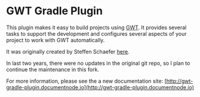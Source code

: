 # GWT Gradle Plugin

This plugin makes it easy to build projects using [GWT](http://www.gwtproject.org/). It provides several tasks to support the development and configures several aspects of your project to work with GWT automatically.

It was originally created by Steffen Schaefer [here](https://github.com/steffenschaefer/gwt-gradle-plugin).

In last two years, there were no updates in the original git repo, so I plan to continue the maintenance in this fork.

For more information, please see the a new documentation site: [http://gwt-gradle-plugin.documentnode.io](http://gwt-gradle-plugin.documentnode.io)
